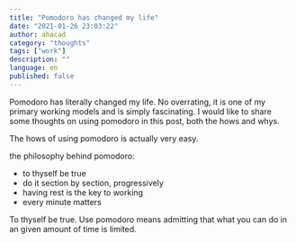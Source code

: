 ```yaml
---
title: "Pomodoro has changed my life"
date: "2021-01-26 23:03:22"
author: ahacad
category: "thoughts"
tags: ["work"]
description: ""
language: en
published: false
---
```


Pomodoro has literally changed my life. No overrating, it is one of my primary working models and is simply fascinating. I would like to share some thoughts on using pomodoro in this post, both the hows and whys.

The hows of using pomodoro is actually very easy.


the philosophy behind pomodoro: 
- to thyself be true
- do it section by section, progressively
- having rest is the key to working
- every minute matters


To thyself be true. Use pomodoro means admitting that what you can do in an given amount of time is limited.




